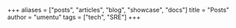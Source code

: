 +++
aliases = ["posts", "articles", "blog", "showcase", "docs"]
title = "Posts"
author = "umentu"
tags = ["tech", "SRE"]
+++
